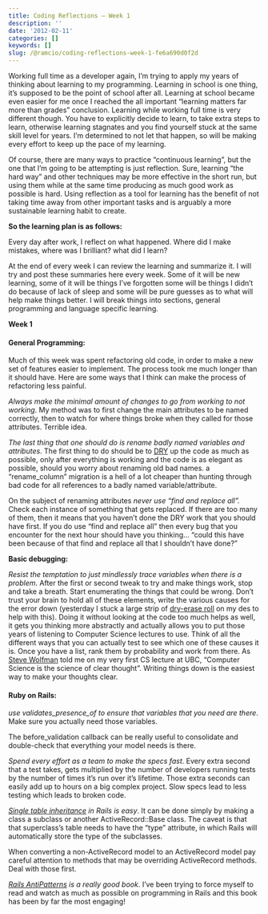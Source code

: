 ```yaml
---
title: Coding Reflections — Week 1
description: ''
date: '2012-02-11'
categories: []
keywords: []
slug: /@ramcio/coding-reflections-week-1-fe6a690d0f2d
---
```


Working full time as a developer again, I’m trying to apply my years of thinking about learning to my programming. Learning in school is one thing, it’s supposed to be the point of school after all. Learning at school became even easier for me once I reached the all important “learning matters far more than grades” conclusion. Learning while working full time is very different though. You have to explicitly decide to learn, to take extra steps to learn, otherwise learning stagnates and you find yourself stuck at the same skill level for years. I’m determined to not let that happen, so will be making every effort to keep up the pace of my learning.

Of course, there are many ways to practice “continuous learning”, but the one that I’m going to be attempting is just reflection. Sure, learning “the hard way” and other techniques may be more effective in the short run, but using them while at the same time producing as much good work as possible is hard. Using reflection as a tool for learning has the benefit of not taking time away from other important tasks and is arguably a more sustainable learning habit to create.

**So the learning plan is as follows:**

Every day after work, I reflect on what happened. Where did I make mistakes, where was I brilliant? what did I learn?

At the end of every week I can review the learning and summarize it. I will try and post these summaries here every week. Some of it will be new learning, some of it will be things I’ve forgotten some will be things I didn’t do because of lack of sleep and some will be pure guesses as to what will help make things better. I will break things into sections, general programming and language specific learning.

**Week 1**

#### General Programming:

Much of this week was spent refactoring old code, in order to make a new set of features easier to implement. The process took me much longer than it should have. Here are some ways that I think can make the process of refactoring less painful.

_Always make the minimal amount of changes to go from working to not working_. My method was to first change the main attributes to be named correctly, then to watch for where things broke when they called for those attributes. Terrible idea.

_The last thing that one should do is rename badly named variables and attributes_. The first thing to do should be to [DRY](http://en.wikipedia.org/wiki/Don%27t_repeat_yourself "DRY") up the code as much as possible, only after everything is working and the code is as elegant as possible, should you worry about renaming old bad names. a “rename\_column” migration is a hell of a lot cheaper than hunting through bad code for all references to a badly named variable/attribute.

On the subject of renaming attributes _never use “find and replace all”._ Check each instance of something that gets replaced. If there are too many of them, then it means that you haven’t done the DRY work that you should have first. If you do use “find and replace all” then every bug that you encounter for the next hour should have you thinking… “could this have been because of that find and replace all that I shouldn’t have done?”

**Basic debugging:**

_Resist the temptation to just mindlessly trace variables when there is a problem_. After the first or second tweak to try and make things work, stop and take a breath. Start enumerating the things that could be wrong. Don’t trust your brain to hold all of these elements, write the various causes for the error down (yesterday I stuck a large strip of [dry-erase roll](http://www.amazon.com/gp/product/B0027HJ52I/ref=s9_simh_gw_p229_d0_g229_i2?pf_rd_m=ATVPDKIKX0DER&pf_rd_s=center-2&pf_rd_r=1VG4DHZZCYNRDKCPT1J2&pf_rd_t=101&pf_rd_p=470938631&pf_rd_i=507846 "Dry Erase Roll") on my des to help with this). Doing it without looking at the code too much helps as well, it gets you thinking more abstractly and actually allows you to put those years of listening to Computer Science lectures to use. Think of all the different ways that you can actually test to see which one of these causes it is. Once you have a list, rank them by probability and work from there. As [Steve Wolfman](https://www.cs.ubc.ca/people/steve-wolfman "Steve Wolfman") told me on my very first CS lecture at UBC, “Computer Science is the science of clear thought”. Writing things down is the easiest way to make your thoughts clear.

#### Ruby on Rails:

_use validates\_presence\_of to ensure that variables that you need are there_. Make sure you actually need those variables.

The before\_validation callback can be really useful to consolidate and double-check that everything your model needs is there.

_Spend every effort as a team to make the specs fast_. Every extra second that a test takes, gets multiplied by the number of developers running tests by the number of times it’s run over it’s lifetime. Those extra seconds can easily add up to hours on a big complex project. Slow specs lead to less testing which leads to broken code.

[_Single table inheritance_](http://therailworld.com/posts/18-Single-Table-Inheritance-with-Rails "Single Table Inheritance") _in Rails is easy_. It can be done simply by making a class a subclass or another ActiveRecord::Base class. The caveat is that that superclass’s table needs to have the “type” attribute, in which Rails will automatically store the type of the subclasses.

When converting a non-ActiveRecord model to an ActiveRecord model pay careful attention to methods that may be overriding ActiveRecord methods. Deal with those first.

[_Rails AntiPatterns_](http://www.amazon.com/Rails-AntiPatterns-Addison-Wesley-Professional-ebook/dp/B004C04QE0/ref=tmm_kin_title_0?ie=UTF8&m=AG56TWVU5XWC2&qid=1328990897&sr=8-1 "Rails Antipatterns") _is a really good book_. I’ve been trying to force myself to read and watch as much as possible on programming in Rails and this book has been by far the most engaging!